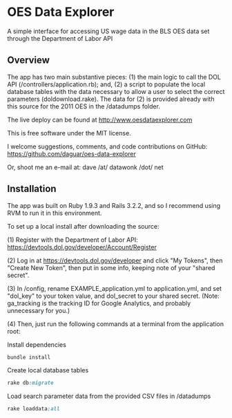 # OES Data Explorer

A simple interface for accessing US wage data in the BLS OES data set through the Department of Labor API

## Overview

The app has two main substantive pieces: (1) the main logic to call the DOL API (/controllers/application.rb); and, (2) a script to populate the local database tables with the data necessary to allow a user to select the correct parameters (doldownload.rake). The data for (2) is provided already with this source for the 2011 OES in the /datadumps folder.

The live deploy can be found at http://www.oesdataexplorer.com

This is free software under the MIT license.

I welcome suggestions, comments, and code contributions on GitHub:
https://github.com/daguar/oes-data-explorer

Or, shoot me an e-mail at:
dave /at/ datawonk /dot/ net


## Installation

The app was built on Ruby 1.9.3 and Rails 3.2.2, and so I recommend using RVM to run it in this environment.

To set up a local install after downloading the source:

(1) Register with the Department of Labor API:
https://devtools.dol.gov/developer/Account/Register

(2) Log in at https://devtools.dol.gov/developer and click "My Tokens", then "Create New Token", then put in some info, keeping note of your "shared secret".

(3) In /config, rename EXAMPLE_application.yml to application.yml, and set "dol_key" to your token value, and dol_secret to your shared secret. (Note: ga_tracking is the tracking ID for Google Analytics, and probably unnecessary for you.)

(4) Then, just run the following commands at a terminal from the application root:

Install dependencies
```ruby
bundle install
```

Create local database tables
```ruby
rake db:migrate
```

Load search parameter data from the provided CSV files in /datadumps
```ruby
rake loaddata:all
```


